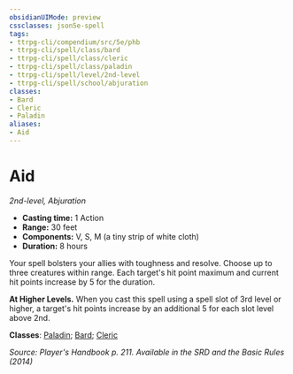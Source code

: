 ```yaml
---
obsidianUIMode: preview
cssclasses: json5e-spell
tags:
- ttrpg-cli/compendium/src/5e/phb
- ttrpg-cli/spell/class/bard
- ttrpg-cli/spell/class/cleric
- ttrpg-cli/spell/class/paladin
- ttrpg-cli/spell/level/2nd-level
- ttrpg-cli/spell/school/abjuration
classes:
- Bard
- Cleric
- Paladin
aliases:
- Aid
---
```

# Aid
*2nd-level, Abjuration*  


- **Casting time:** 1 Action
- **Range:** 30 feet
- **Components:** V, S, M (a tiny strip of white cloth)
- **Duration:** 8 hours

Your spell bolsters your allies with toughness and resolve. Choose up to three creatures within range. Each target's hit point maximum and current hit points increase by 5 for the duration.

**At Higher Levels.** When you cast this spell using a spell slot of 3rd level or higher, a target's hit points increase by an additional 5 for each slot level above 2nd.

**Classes**: [Paladin](/CLI/lists/list-spells-classes-paladin.md); [Bard](/CLI/lists/list-spells-classes-bard.md); [Cleric](/CLI/lists/list-spells-classes-cleric.md)

*Source: Player's Handbook p. 211. Available in the <span title='Systems Reference Document (5.1)'>SRD</span> and the Basic Rules (2014)*